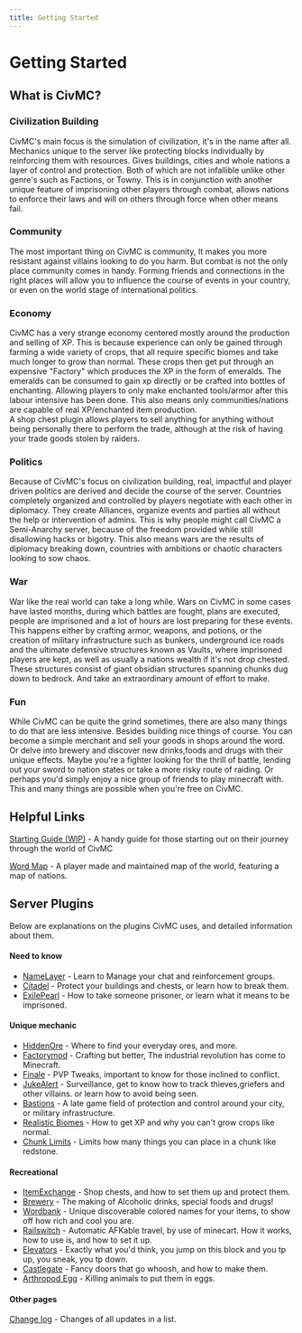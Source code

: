 ```yaml
---
title: Getting Started
---
```


# Getting Started
## What is CivMC?
### Civilization Building
CivMC's main focus is the simulation of civilization, it's in the name after all. Mechanics unique to the server like  protecting blocks individually by reinforcing them with resources. Gives buildings, cities and whole nations a layer of control and protection. Both of which are not infallible unlike other genre's such as Factions, or Towny. This is in conjunction with another unique feature of imprisoning other players through combat, allows nations to enforce their laws and will on others through force when other means fail.  

### Community
The most important thing on CivMC is community, It makes you more resistant against villains looking to do you harm. But combat is not the only place community comes in handy. Forming friends and connections in the right places will allow you to influence the course of events in your country, or even on the world stage of international politics.

### Economy
CivMC has a very strange economy centered mostly around the production and selling of XP. This is because experience can only be gained through farming a wide variety of crops, that all require specific biomes and take much longer to grow than normal. These crops then get put through an expensive "Factory" which produces the XP in the form of emeralds. The emeralds can be consumed to gain xp directly or be crafted into bottles of enchanting. Allowing players to only make enchanted tools/armor after this labour intensive has been done. This also means only communities/nations are capable of real XP/enchanted item production. <br> A shop chest plugin allows players to sell anything for anything without being personally there to perform the trade, although at the risk of having your trade goods stolen by raiders. 

### Politics
Because of CivMC's focus on civilization building, real, impactful and player driven politics are derived and decide the course of the server. Countries completely organized and controlled by players negotiate with each other in diplomacy. They create Alliances, organize events and parties all without the help or intervention of admins. This is why people might call CivMC a Semi-Anarchy server, because of the freedom provided while still disallowing hacks or bigotry. This also means wars are the results of diplomacy breaking down, countries with ambitions or chaotic characters looking to sow chaos.

### War
War like the real world can take a long while. Wars on CivMC in some cases have lasted months, during which battles are fought, plans are executed, people are imprisoned and a lot of hours are lost preparing for these events. This happens either by crafting armor, weapons, and potions, or the creation of military infrastructure such as bunkers, underground ice roads and the ultimate defensive structures known as Vaults, where imprisoned players are kept, as well as usually a nations wealth if it's not drop chested. These structures consist of giant obsidian structures spanning chunks dug down to bedrock. And take an extraordinary amount of effort to make. 

### Fun
While CivMC can be quite the grind sometimes, there are also many things to do that are less intensive. Besides building nice things of course. You can become a simple merchant and sell your goods in shops around the word. Or delve into brewery and discover new drinks,foods and drugs with their unique effects. Maybe you're a fighter looking for the thrill of battle, lending out your sword to nation states or take a more risky route of raiding.  Or perhaps you'd simply enjoy a nice group of friends to play minecraft with. This and many things are possible when you're free on CivMC.

## Helpful Links
[Starting Guide (WIP)](https://) - A handy guide for those starting out on their journey through the world of CivMC

[Word Map](https:///map.civmc.tk) - A player made and maintained map of the world, featuring a map of nations.

## Server Plugins
Below are explanations on the plugins CivMC uses, and detailed information about them.

#### Need to know

* [NameLayer](./plugins/essential/namelayer) - Learn to Manage your chat and reinforcement groups.
* [Citadel](./plugins/essential/citadel) - Protect your buildings and chests, or learn how to break them.
* [ExilePearl](./plugins/essential/exilepearl) - How to take someone prisoner, or learn what it means to be imprisoned.

#### Unique mechanic

* [HiddenOre](./plugins/unique/hiddenore) - Where to find your everyday ores, and more. 
* [Factorymod](./plugins/unique/factorymod) - Crafting but better, The industrial revolution has come to Minecraft.
* [Finale](./plugins/unique/finale) - PVP Tweaks, important to know for those inclined to conflict. 
* [JukeAlert](./plugins/unique/jukealert) - Surveillance, get to know how to track thieves,griefers and other villains. or learn how to avoid being seen.  
* [Bastions](./plugins/unique/bastions) - A late game field of protection and control around your city, or military infrastructure.
* [Realistic Biomes](./plugins/unique/rb) - How to get XP and why you can't grow crops like normal. 
* [Chunk Limits](./plugins/unique/chunklimits) - Limits how many things you can place in a chunk like redstone.

#### __Recreational__

* [ItemExchange](./plugins/fun/itemexchange) - Shop chests, and how to set them up and protect them.
* [Brewery](./plugins/fun/brewery) - The making of Alcoholic drinks, special foods and drugs!
* [Wordbank](./plugins/fun/wordbank) - Unique discoverable colored names for your items, to show off how rich and cool you are.
* [Railswitch](./plugins/fun/railswitch) - Automatic AFKable travel, by use of minecart. How it works, how to use is, and how to set it up.
* [Elevators](./plugins/fun/elevators) - Exactly what you'd think, you jump on this block and you tp up, you sneak, you tp down. 
* [Castlegate](./plugins/fun/castlegate) - Fancy doors that go whoosh, and how to make them. 
* [Arthropod Egg](./plugins/fun/arthropodegg) - Killing animals to put them in eggs. 

#### Other pages
[Change log](./changelog) - Changes of all updates in a list. 